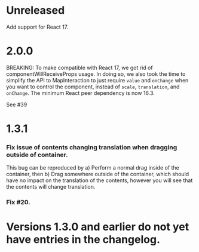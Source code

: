 # Unreleased

Add support for React 17.

# 2.0.0

BREAKING: To make compatible with React 17, we got rid of componentWillReceiveProps usage. In doing so,
we also took the time to simplify the API to MapInteraction to just require `value` and `onChange` when
you want to control the component, instead of `scale`, `translation`, and `onChange`. The minimum React
peer dependency is now 16.3.

See #39

# 1.3.1

### Fix issue of contents changing translation when dragging outside of container.
This bug can be reproduced by a) Perform a normal drag inside of the container, then b) Drag somewhere outside of the container, which should have no impact on the translation of the contents, however you will see that the contents will change translation.

### Fix #20.

# Versions 1.3.0 and earlier do not yet have entries in the changelog.
